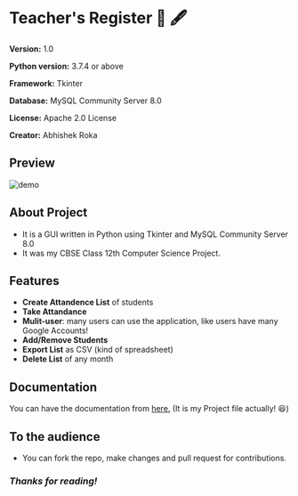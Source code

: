 # Teacher's Register 📔 🖋️
<p> <strong>Version:</strong> 1.0</p>
<p><strong>Python version:</strong> 3.7.4 or above</p>
<p><strong>Framework:</strong> Tkinter</p>
<p><strong>Database:</strong> MySQL Community Server 8.0</p>
<p><strong>License:</strong> Apache 2.0 License</p>
<p><strong>Creator:</strong> Abhishek Roka</p>







## Preview 
![demo](https://github.com/20AbhishekRoka02/TeachersRegisterByAbhishekRoka/assets/75659036/fde8bff3-246f-4034-bf2b-c1cca56661c4)

## About Project
- It is a GUI written in Python using Tkinter and MySQL Community Server 8.0
- It was my CBSE Class 12th Computer Science Project.

## Features
- **Create Attandence List** of students
- **Take Attandance**
- **Mulit-user**: many users can use the application, like users have many Google Accounts!
- **Add/Remove Students**
- **Export List** as CSV (kind of spreadsheet)
- **Delete List** of any month

## Documentation
You can have the documentation from 
[here.](https://github.com/20AbhishekRoka02/TeachersRegisterByAbhishekRoka/files/12136896/CS.Project.file.Class.XII.pdf) (It is my Project file actually! 😆)

## To the audience
- You can fork the repo, make changes and pull request for contributions.

### ***Thanks for reading!***


 
